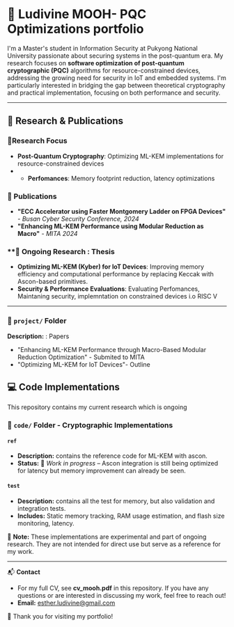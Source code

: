 # 📌 Ludivine MOOH- PQC Optimizations portfolio 

I'm a Master's student in Information Security at Pukyong National University passionate about securing systems in the post-quantum era. My research focuses on **software optimization of post-quantum cryptographic (PQC)** algorithms for resource-constrained devices, addressing the growing need for  security in IoT and embedded systems. I'm particularly interested in bridging the gap between theoretical cryptography and practical implementation, focusing on both performance and security.

---

## 📖 Research & Publications
### **🔹Research Focus**
- **Post-Quantum Cryptography**: Optimizing ML-KEM implementations for resource-constrained devices
- - **Perfomances**: Memory footprint reduction, latency optimizations  

### **🔹 Publications**
- **"ECC Accelerator using Faster Montgomery Ladder on FPGA Devices"** - *Busan Cyber Security Conference, 2024*
- **"Enhancing ML-KEM Performance using Modular Reduction as Macro"** - *MITA 2024*

### **🔹 Ongoing Research : **Thesis**
- **Optimizing ML-KEM (Kyber) for IoT Devices**: Improving memory efficiency and computational performance by replacing Keccak with Ascon-based primitives.
- **Security & Performance Evaluations**: Evaluating Perfomances, Maintaning security, implemntation on constrained devices i.o RISC V

---
### **🔹 `project/` Folder**
**Description:** : Papers
- "Enhancing ML-KEM Performance through Macro-Based Modular Reduction Optimization" - Submited to MITA
- "Optimizing ML-KEM for IoT Devices"- Outline

## 💻 Code Implementations
This repository contains my current research which is ongoing

### **🔹 `code/` Folder - Cryptographic Implementations**

#### `ref`
- **Description:** contains the reference code for ML-KEM with ascon.
- **Status:** 🚧 *Work in progress* – Ascon integration is still being optimized for latency but memory improvement can already be seen.

#### `test`
- **Description:** contains all the test for memory, but also validation and integration tests.
- **Includes:** Static memory tracking, RAM usage estimation, and flash size monitoring, latency.

📌 **Note:** These implementations are experimental and part of ongoing research. They are not intended for direct use but serve as a reference for my work.

---

 📬 **Contact**
 - For my full CV, see **cv_mooh.pdf** in this repository.
If you have any questions or are interested in discussing my work, feel free to reach out!
- **Email:** esther.ludivine@gmail.com
  

🚀 Thank you for visiting my portfolio!
